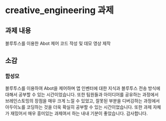 # creative_engineering 과제
## 과제 내용
블루투스를 이용한 Abot 제어 코드 작성 및 데모 영상 제작
## 소감
### 함성모 
블루투스를 이용하여 Abot을 제어하며 앱 인벤터에 대한 지식과 블루투스 전송 방식에 대해서 공부할 수 있는 시간이었습니다. 또한 팀원들과 아이디어를 공유하는 과정에서 브레인스토밍의 장점을 매우 크게 느낄 수 있었고, 잘못된 부분을 디버깅하는 과정에서 아두이노를 코딩하는 것을 더욱 확실히 공부할 수 있는 시간이었습니다. 또한 과제 자체가 재밌어서 매우 흥미있는 과제여서 하는 내내 기분이 좋았습니다. 감사합니다.
